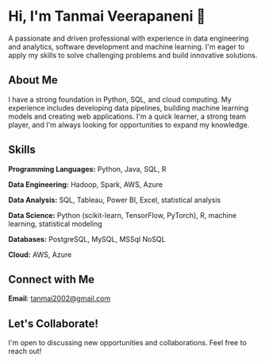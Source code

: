 # Hi, I'm Tanmai Veerapaneni 👋

A passionate and driven professional with experience in data engineering and analytics, software development and machine learning. I'm eager to apply my skills to solve challenging problems and build innovative solutions.

## About Me

I have a strong foundation in Python, SQL, and cloud computing. My experience includes developing data pipelines,  building machine learning models and creating web applications. I'm a quick learner, a strong team player, and I'm always looking for opportunities to expand my knowledge.

## Skills

**Programming Languages:** Python, Java, SQL, R

**Data Engineering:** Hadoop, Spark, AWS, Azure

**Data Analysis:** SQL, Tableau, Power BI, Excel, statistical analysis

**Data Science:** Python (scikit-learn, TensorFlow, PyTorch), R, machine learning, statistical modeling

**Databases:** PostgreSQL, MySQL, MSSql NoSQL

**Cloud:** AWS, Azure

## Connect with Me

**Email**: tanmai2002@gmail.com

## Let's Collaborate!

I'm open to discussing new opportunities and collaborations. Feel free to reach out!
  


